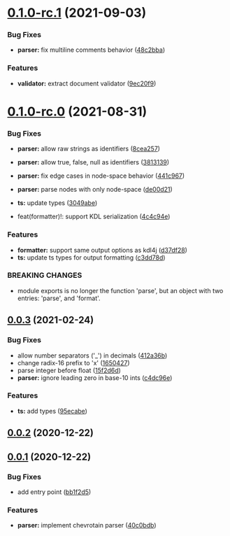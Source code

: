 # [0.1.0-rc.1](https://github.com/kdl-org/kdljs/compare/v0.1.0-rc.0...v0.1.0-rc.1) (2021-09-03)


### Bug Fixes

* **parser:** fix multiline comments behavior ([48c2bba](https://github.com/kdl-org/kdljs/commit/48c2bbaf0d18b2ff7c2bacf141b482ca4deba056))


### Features

* **validator:** extract document validator ([9ec20f9](https://github.com/kdl-org/kdljs/commit/9ec20f9c4b19cac7e1a5672c43e2a959dff2bdaa))



# [0.1.0-rc.0](https://github.com/kdl-org/kdljs/compare/v0.0.3...v0.1.0-rc.0) (2021-08-31)


### Bug Fixes

* **parser:** allow raw strings as identifiers ([8cea257](https://github.com/kdl-org/kdljs/commit/8cea257261caaf9313303b2f2b1bf0e166ece08b))
* **parser:** allow true, false, null as identifiers ([3813139](https://github.com/kdl-org/kdljs/commit/38131394c046d298cd4e9e8bbead76bb8242b616))
* **parser:** fix edge cases in node-space behavior ([441c967](https://github.com/kdl-org/kdljs/commit/441c9674ddf4acce7d5378d07ec1e0022e2c5805))
* **parser:** parse nodes with only node-space ([de00d21](https://github.com/kdl-org/kdljs/commit/de00d215cc04fe43ec98c0492b8a1e89da847e77))
* **ts:** update types ([3049abe](https://github.com/kdl-org/kdljs/commit/3049abe46343cea4f2c091ef9426573d75771668))


* feat(formatter)!: support KDL serialization ([4c4c94e](https://github.com/kdl-org/kdljs/commit/4c4c94edb14c2867f539288033f0edca97a15410))


### Features

* **formatter:** support same output options as kdl4j ([d37df28](https://github.com/kdl-org/kdljs/commit/d37df287cf99a9628e37a14f8e6c35cb7cac5632))
* **ts:** update ts types for output formatting ([c3dd78d](https://github.com/kdl-org/kdljs/commit/c3dd78db40dce7aa60a06c07e8e2b131fdba932b))


### BREAKING CHANGES

* module exports is no longer the
function 'parse', but an object with two entries:
'parse', and 'format'.



## [0.0.3](https://github.com/kdl-org/kdljs/compare/v0.0.2...v0.0.3) (2021-02-24)


### Bug Fixes

* allow number separators ('_') in decimals ([412a36b](https://github.com/kdl-org/kdljs/commit/412a36b987c24f7a940487c646a886f822954f9e))
* change radix-16 prefix to 'x' ([1650427](https://github.com/kdl-org/kdljs/commit/16504270ab509c03c46416b1cc64cb478bae40e7))
* parse integer before float ([15f2d6d](https://github.com/kdl-org/kdljs/commit/15f2d6dd98e5c3fd52b3056ee253c09d097122fb))
* **parser:** ignore leading zero in base-10 ints ([c4dc96e](https://github.com/kdl-org/kdljs/commit/c4dc96e7f6de68d33851ec340afb34af8f8e2b1f))


### Features

* **ts:** add types ([95ecabe](https://github.com/kdl-org/kdljs/commit/95ecabeab994f68a65fe6e4bce9c8378d7fce7ad))



## [0.0.2](https://github.com/kdl-org/kdljs/compare/v0.0.1...v0.0.2) (2020-12-22)



## [0.0.1](https://github.com/kdl-org/kdljs/compare/40c0bdb55d07c8decfd6e873bee7262e25bc28f0...v0.0.1) (2020-12-22)


### Bug Fixes

* add entry point ([bb1f2d5](https://github.com/kdl-org/kdljs/commit/bb1f2d5a095e6f59d1f9de4c61d04ff6e1dfe060))


### Features

* **parser:** implement chevrotain parser ([40c0bdb](https://github.com/kdl-org/kdljs/commit/40c0bdb55d07c8decfd6e873bee7262e25bc28f0))



